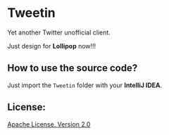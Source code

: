 Tweetin
=======

Yet another Twitter unofficial client.

Just design for __Lollipop__ now!!!

## How to use the source code?

Just import the `Tweetin` folder with your __IntelliJ IDEA__.

## License:
[Apache License, Version 2.0](http://www.apache.org/licenses/LICENSE-2.0 "Apache License, Version 2.0")
